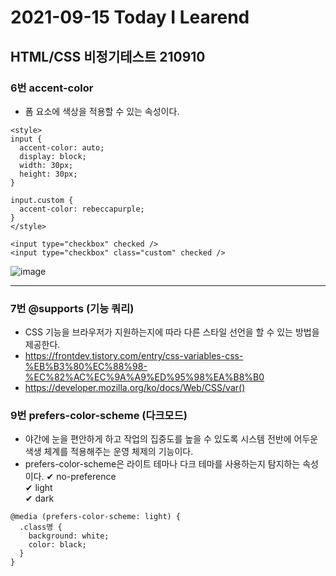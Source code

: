 # 2021-09-15 Today I Learend

## HTML/CSS 비정기테스트 210910

### 6번 accent-color
* 폼 요소에 색상을 적용할 수 있는 속성이다.

~~~
<style>
input {
  accent-color: auto;
  display: block;
  width: 30px;
  height: 30px;
}

input.custom {
  accent-color: rebeccapurple;
}
</style>

<input type="checkbox" checked />
<input type="checkbox" class="custom" checked />
~~~
![image](https://user-images.githubusercontent.com/58898466/133374987-33ddc13a-681a-4409-92e9-4072b54b174e.png)
***

### 7번 @supports (기능 쿼리)
* CSS 기능을 브라우저가 지원하는지에 따라 다른 스타일 선언을 할 수 있는 방법을 제공한다.
* https://frontdev.tistory.com/entry/css-variables-css-%EB%B3%80%EC%88%98-%EC%82%AC%EC%9A%A9%ED%95%98%EA%B8%B0
* https://developer.mozilla.org/ko/docs/Web/CSS/var()

### 9번 prefers-color-scheme (다크모드)
* 야간에 눈을 편안하게 하고 작업의 집중도를 높을 수 있도록 시스템 전반에 어두운 색생 체계를 적용해주는 운영 체제의 기능이다.
* prefers-color-scheme은 라이트 테마나 다크 테마를 사용하는지 탐지하는 속성이다.
✔ no-preference   
✔ light   
✔ dark   
~~~
@media (prefers-color-scheme: light) {
  .class명 {
    background: white;
    color: black;
  }
}
~~~
